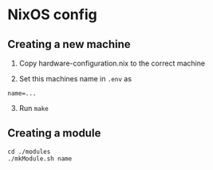 # NixOS config

## Creating a new machine

1. Copy hardware-configuration.nix to the correct machine

2. Set this machines name in `.env` as 

```
name=...
```

3. Run `make`

## Creating a module

```
cd ./modules
./mkModule.sh name
```

